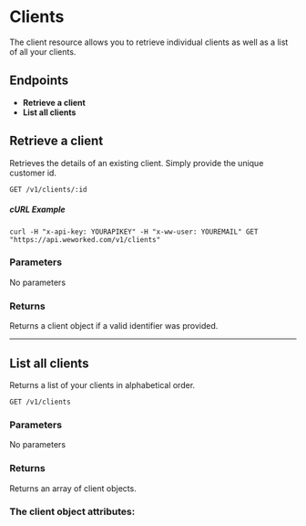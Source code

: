 
# Clients
The client resource allows you to retrieve individual clients as well as a list of all your clients.

## Endpoints
* **Retrieve a client**
* **List all clients**

## Retrieve a client
Retrieves the details of an existing client. Simply provide the unique customer id.

`GET /v1/clients/:id`

##### cURL Example
`curl -H "x-api-key: YOURAPIKEY" -H "x-ww-user: YOUREMAIL" GET "https://api.weworked.com/v1/clients"`

### Parameters
No parameters

### Returns
Returns a client object if a valid identifier was provided. 

-------------

## List all clients
Returns a list of your clients in alphabetical order.

`GET /v1/clients`

### Parameters
No parameters

### Returns
Returns an array of client objects.

### The client object attributes:


